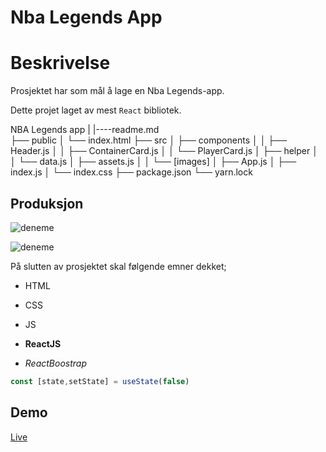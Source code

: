 # Nba Legends App

# Beskrivelse
Prosjektet har som mål å lage en Nba Legends-app.

Dette projet laget av mest `React` bibliotek.

 NBA Legends app
|
|----readme.md     
├── public
│     └── index.html
├── src
│    ├── components
│    │       ├── Header.js
│    │       ├── ContainerCard.js
│    │       └── PlayerCard.js
│    ├── helper
│    │       └── data.js
│    ├── assets.js
│    │       └── [images]
│    ├── App.js
│    ├── index.js
│    └── index.css
├── package.json
└── yarn.lock

## Produksjon

<img src="./nba-app.gif" alt ="deneme">

![deneme](./nba-app.gif)

På slutten av prosjektet skal følgende emner dekket;


- HTML

- CSS

- JS

- **ReactJS**

- *ReactBoostrap*

``` jsx
const [state,setState] = useState(false)
```

## Demo

[Live]( )


